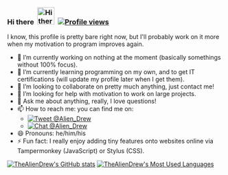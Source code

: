 ### Hi there&nbsp;&nbsp;[<img src="https://user-images.githubusercontent.com/1303154/88677602-1635ba80-d120-11ea-84d8-d263ba5fc3c0.gif" width="40px" alt="Hi there">](#)&nbsp;&nbsp;[![Profile views](https://komarev.com/ghpvc/?username=thealiendrew&color=brightgreen)](#)

I know, this profile is pretty bare right now, but I'll probably work on it more when my motivation to program improves again.

- 🔭 I’m currently working on nothing at the moment (basically somethings without 100% focus).
- 🌱 I’m currently learning programming on my own, and to get IT certifications (will update my profile later when I get them).
- 👯 I’m looking to collaborate on pretty much anything, just contact me!
- 🤔 I’m looking for help with motivation to work on large projects.
- 💬 Ask me about anything, really, I love questions!
- 📫 How to reach me: you can find me on:
  - [![Tweet @Alien_Drew](https://img.shields.io/twitter/url?label=Tweet%20%40Alien_Drew&style=social&url=https%3A%2F%2Ftwitter.com%2FAlien_Drew)](https://twitter.com/intent/tweet?text=Wow:&url=https%3A%2F%2Ftwitter.com%2FAlien_Drew)
  - [![Chat @Alien_Drew](https://img.shields.io/badge/Chat_@Alien__Drew--URL?style=social&logo=reddit&link=https%3A%2F%2Fwww.reddit.com%2Fchat%2Fuser_id%2Ft2_1091wg)](https://www.reddit.com/chat/user_id/t2_1091wg)
- 😄 Pronouns: he/him/his
- ⚡ Fun fact: I really enjoy adding tiny features onto websites online via Tampermonkey (JavaScript) or Stylus (CSS).

[![TheAlienDrew's GitHub stats](https://github-readme-stats.vercel.app/api?username=thealiendrew&theme=blue-green)](#) [![TheAlienDrew's Most Used Languages](https://github-readme-stats.vercel.app/api/top-langs/?username=thealiendrew&layout=compact&theme=blue-green)](#)
